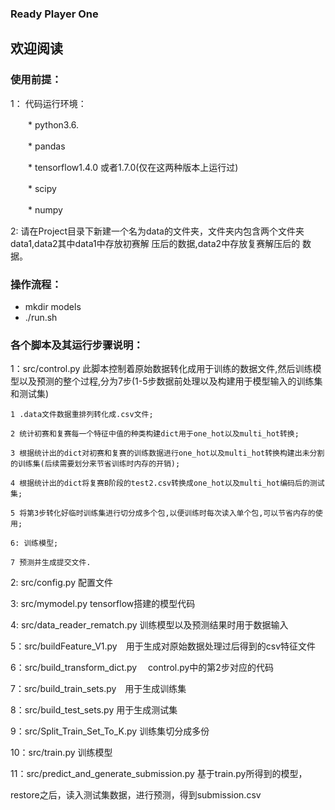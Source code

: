 
### Ready Player One

## 欢迎阅读

### 使用前提：

1： 代码运行环境：

　　* python3.6. 

　　* pandas

　　* tensorflow1.4.0 或者1.7.0(仅在这两种版本上运行过)

　　* scipy

　　* numpy

2: 请在Project目录下新建一个名为data的文件夹，文件夹内包含两个文件夹data1,data2其中data1中存放初赛解  压后的数据,data2中存放复赛解压后的 数据。

### 操作流程：
 * mkdir models
 * ./run.sh

### 各个脚本及其运行步骤说明：

1：src/control.py  此脚本控制着原始数据转化成用于训练的数据文件,然后训练模型以及预测的整个过程,分为7步(1-5步数据前处理以及构建用于模型输入的训练集和测试集)
    
    1 .data文件数据重排列转化成.csv文件;
    
    2 统计初赛和复赛每一个特征中值的种类构建dict用于one_hot以及multi_hot转换;
    
    3 根据统计出的dict对初赛和复赛的训练数据进行one_hot以及multi_hot转换构建出未分割的训练集(后续需要划分来节省训练时内存的开销);
    
    4 根据统计出的dict将复赛B阶段的test2.csv转换成one_hot以及multi_hot编码后的测试集;
   
    5 将第3步转化好临时训练集进行切分成多个包,以便训练时每次读入单个包,可以节省内存的使用;
    
    6: 训练模型;
    
    7 预测并生成提交文件.
    
2: src/config.py  配置文件

3: src/mymodel.py tensorflow搭建的模型代码

4: src/data_reader_rematch.py 训练模型以及预测结果时用于数据输入

5：src/buildFeature_V1.py　用于生成对原始数据处理过后得到的csv特征文件

6：src/build_transform_dict.py 　control.py中的第2步对应的代码

7：src/build_train_sets.py　用于生成训练集

8：src/build_test_sets.py  用于生成测试集

9：src/Split_Train_Set_To_K.py  训练集切分成多份

10：src/train.py  训练模型     

11：src/predict_and_generate_submission.py  基于train.py所得到的模型，

restore之后，读入测试集数据，进行预测，得到submission.csv




